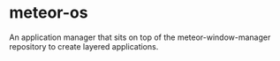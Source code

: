 meteor-os
=========

An application manager that sits on top of the meteor-window-manager repository to create layered applications.
